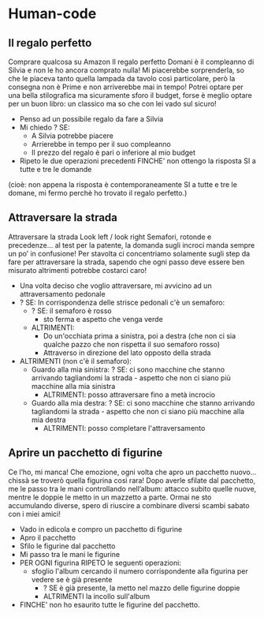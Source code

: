 # Human-code
## Il regalo perfetto

Comprare qualcosa su Amazon 
Il regalo perfetto
Domani è il compleanno di Silvia e non le ho ancora comprato nulla! Mi piacerebbe sorprenderla, so che le piaceva tanto quella lampada da tavolo così particolare, però la consegna non è Prime e non arriverebbe mai in tempo! Potrei optare per una bella stilografica ma sicuramente sforo il budget, forse è meglio optare per un buon libro: un classico ma so che con lei vado sul sicuro!

- Penso ad un possibile regalo da fare a Silvia
- Mi chiedo ? SE:
    - A Silvia potrebbe piacere
    - Arrierebbe in tempo per il suo compleanno
    - Il prezzo del regalo è pari o inferiore al mio budget
- Ripeto le due operazioni precedenti FINCHE' non ottengo la risposta SI a tutte e tre le domande

(cioè: non appena la risposta è contemporaneamente SI a tutte e tre le domane, mi fermo perchè ho trovato il regalo perfetto.)

## Attraversare la strada

Attraversare la strada
Look left / look right
Semafori, rotonde e precedenze… al test per la patente, la domanda sugli incroci manda sempre un po’ in confusione! Per stavolta ci concentriamo solamente sugli step da fare per attraversare la strada, sapendo che ogni passo deve essere ben misurato altrimenti potrebbe costarci caro!

- Una volta deciso che voglio attraversare, mi avvicino ad un attraversamento pedonale
- ? SE: In corrispondenza delle strisce pedonali c'è un semaforo:
    - ? SE: il semaforo è rosso
        - sto ferma e aspetto che venga verde
    -   ALTRIMENTI: 
        - Do un'occhiata prima a sinistra, poi a destra (che non ci sia qualche pazzo che non rispetta il suo semaforo rosso)
        - Attraverso in direzione del lato opposto della strada
-   ALTRIMENTI (non c'è il semaforo):
    - Guardo alla mia sinistra:
         ? SE: ci sono macchine che stanno arrivando tagliandomi la strada
            - aspetto che non ci siano più macchine alla mia sinistra
        - ALTRIMENTI: posso attraversare fino a metà incrocio
    - Guardo alla mia destra:
        ? SE: ci sono macchine che stanno arrivando tagliandomi la strada
            - aspetto che non ci siano più macchine alla mia destra
        - ALTRIMENTI: posso completare l'attraversamento

## Aprire un pacchetto di figurine

Ce l’ho, mi manca!
Che emozione, ogni volta che apro un pacchetto nuovo... chissà se troverò quella figurina così rara!
Dopo averle sfilate dal pacchetto, me le passo tra le mani controllando nell’album: attacco subito quelle nuove, mentre le doppie le metto in un mazzetto a parte. Ormai ne sto accumulando diverse, spero di riuscire a combinare diversi scambi sabato con i miei amici! 

- Vado in edicola e compro un pacchetto di figurine
- Apro il pacchetto
- Sfilo le figurine dal pacchetto
- Mi passo tra le mani le figurine
- PER OGNI figurina RIPETO le seguenti operazioni:
    - sfoglio l'album cercando il numero corrispondente alla figurina per vedere se è già presente 
        - ? SE è già presente, la metto nel mazzo delle figurine doppie
        - ALTRIMENTI la incollo sull'album
- FINCHE' non ho esaurito tutte le figurine del pacchetto.